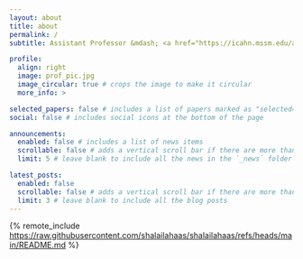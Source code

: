 ```yaml
---
layout: about
title: about
permalink: /
subtitle: Assistant Professor &mdash; <a href="https://icahn.mssm.edu/about/departments-offices/psychiatry">Department of Psychiatry</a> &mdash; Icahn School of Medicine at Mount Sinai<br>Director of the <a href="https://mindlabresearch.com">MIND Lab</a>.

profile:
  align: right
  image: prof_pic.jpg
  image_circular: true # crops the image to make it circular
  more_info: >

selected_papers: false # includes a list of papers marked as "selected={true}"
social: false # includes social icons at the bottom of the page

announcements:
  enabled: false # includes a list of news items
  scrollable: false # adds a vertical scroll bar if there are more than 3 news items
  limit: 5 # leave blank to include all the news in the `_news` folder

latest_posts:
  enabled: false
  scrollable: false # adds a vertical scroll bar if there are more than 3 new posts items
  limit: 3 # leave blank to include all the blog posts
---
```


{% remote_include https://raw.githubusercontent.com/shalailahaas/shalailahaas/refs/heads/main/README.md %}